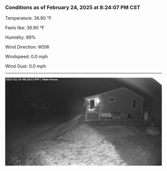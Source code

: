 ### Conditions as of February 24, 2025 at 8:24:07 PM CST 

Temperature: 36.90 &deg;F

Feels like: 36.90 &deg;F

Humidity: 89%

Wind Direction: WSW

Windspeed: 0.0 mph

Wind Gust: 0.0 mph

---

<img src="./images/latest.jpeg"/>

